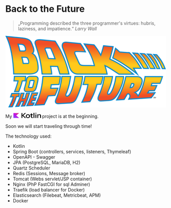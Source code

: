 # Back to the Future

> „Programming described the three programmer's virtues: hubris, laziness, and impatience.“ *Larry Wall*

<p>
<img src="https://github.com/lhsradek/bttf/blob/main/bttf-app/src/main/webapp/res/Back-to-the-future-logo.svg" width="500px" th:height="222px" />
</p>

<p>
My <img src="https://github.com/lhsradek/bttf/blob/main/bttf-app/src/main/webapp/res/Kotlin Full Color Logo on White RGB.svg" width="86px" height="16px"/> project is at the beginning.
</p>

Soon we will start traveling through time!

The technology used:

* Kotlin
* Spring Boot (controllers, services, listeners, Thymeleaf)
* OpenAPI - Swagger
* JPA (PostgreSQL, MariaDB, H2)
* Quartz Scheduler
* Redis (Sessions, Message broker)
* Tomcat (Webs servlet/JSP container)
* Nginx (PhP FastCGI for sql Adminer)
* Traefik (load balancer for Docker)
* Elasticsearch (Filebeat, Metricbeat, APM)
* Docker
